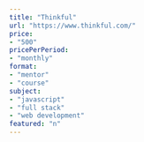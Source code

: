 ```yaml
---
title: "Thinkful"
url: "https://www.thinkful.com/"
price: 
- "500"
pricePerPeriod: 
- "monthly"
format: 
- "mentor"
- "course"
subject: 
- "javascript"
- "full stack"
- "web development"
featured: "n"
---
```

